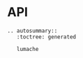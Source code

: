 # API

```{eval-rst}
.. autosummary::
   :toctree: generated

   lumache
```

```{openapi} specs/openapi.yml
```

